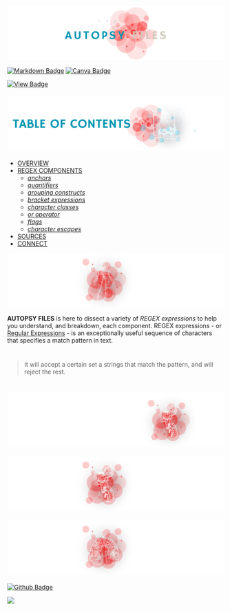 ![header](./blood-stained/header.png)

[![Markdown Badge](https://img.shields.io/badge/markdown-teal.svg?&logo=Markdown&logoColor=white)](https://canva.com/)
[![Canva Badge](https://img.shields.io/badge/canva-tan.svg?&logo=Canva&logoColor=white)](https://canva.com/)

[![View Badge](https://img.shields.io/badge/view-darkmode-maroon.svg?&logo=Github&logoColor=white)](https://canva.com/)

#### ![table-of-contents](./blood-stained/toc.png)

  - [OVERVIEW](#overview)
  - [REGEX COMPONENTS](#regex)
    - [*anchors*](#anchors)
    - [*quantifiers*](#quantifiers)
    - [*grouping constructs*](#grouping)
    - [*bracket expressions*](#bracket)
    - [*character classes*](#classes)
    - [*or operator*](#operator)
    - [*flags*](#flags)
    - [*character escapes*](#escapes)
  - [SOURCES](#sources)
  - [CONNECT](#connect)

![overview](./blood-stained/1.png)

**AUTOPSY FILES** is here to dissect a variety of *REGEX expressions* to help you understand, and breakdown, each component.
REGEX expressions - or [Regular Expressions](https://developer.mozilla.org/en-US/docs/Web/JavaScript/Guide/Regular_expressions) - is an exceptionally useful sequence of characters that specifies a match pattern in text. 

#
> It will accept a certain set a strings that match the pattern, and will reject the rest.
#

#### ![regex](./blood-stained/2.png)


#### ![sources](./blood-stained/3.png)


#### ![connect](./blood-stained/4.png)

[![Github Badge](https://img.shields.io/badge/christiecamp-salmon.svg?&logo=Github&logoColor=white)](https://github.com/christiecamp/autopsy-files)

<a href="mailto:christiecamphoto@gmail.com">
<img src="https://img.shields.io/badge/gmail-slategray.svg?&logo=Gmail&logoColor=white" />
</a>